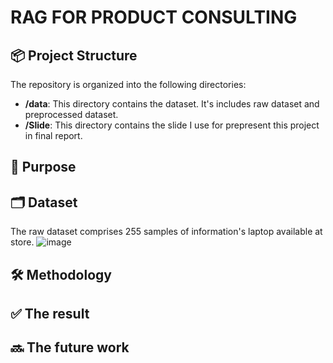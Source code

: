 # RAG FOR PRODUCT CONSULTING



## 📦 Project Structure

The repository is organized into the following directories:

- **/data**: This directory contains the dataset. It's includes raw dataset and preprocessed dataset.
- **/Slide**: This directory contains the slide I use for prepresent this project in final report.

## 🎯 Purpose

## 🗂️ Dataset
The raw dataset comprises 255 samples of information's laptop available at store.
![image](https://github.com/HwiTran/RAG-FOR-PRODUCT-CONSULTING/assets/96429096/73c60a08-28af-440b-a912-df3ec948e4ca)

## 🛠️ Methodology

## ✅ The result

## 🔜 The future work
